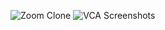 ![Zoom Clone](https://github.com/user-attachments/assets/671c157e-40de-4a8a-863b-83e4f1acb01e)
![VCA](https://github.com/user-attachments/assets/b519b2f8-8c03-4498-9c34-e1975f573636)
Screenshots
